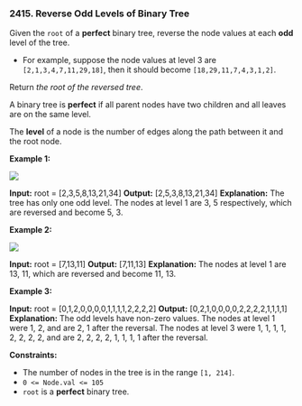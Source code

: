 ### 2415\. Reverse Odd Levels of Binary Tree

Given the `root` of a **perfect** binary tree, reverse the node values at each **odd** level of the tree.

*   For example, suppose the node values at level 3 are `[2,1,3,4,7,11,29,18]`, then it should become `[18,29,11,7,4,3,1,2]`.

Return _the root of the reversed tree_.

A binary tree is **perfect** if all parent nodes have two children and all leaves are on the same level.

The **level** of a node is the number of edges along the path between it and the root node.

**Example 1:**

![](https://assets.leetcode.com/uploads/2022/07/28/first_case1.png)

**Input:** root = \[2,3,5,8,13,21,34\]
**Output:** \[2,5,3,8,13,21,34\]
**Explanation:** 
The tree has only one odd level.
The nodes at level 1 are 3, 5 respectively, which are reversed and become 5, 3.

**Example 2:**

![](https://assets.leetcode.com/uploads/2022/07/28/second_case3.png)

**Input:** root = \[7,13,11\]
**Output:** \[7,11,13\]
**Explanation:** 
The nodes at level 1 are 13, 11, which are reversed and become 11, 13.

**Example 3:**

**Input:** root = \[0,1,2,0,0,0,0,1,1,1,1,2,2,2,2\]
**Output:** \[0,2,1,0,0,0,0,2,2,2,2,1,1,1,1\]
**Explanation:** 
The odd levels have non-zero values.
The nodes at level 1 were 1, 2, and are 2, 1 after the reversal.
The nodes at level 3 were 1, 1, 1, 1, 2, 2, 2, 2, and are 2, 2, 2, 2, 1, 1, 1, 1 after the reversal.

**Constraints:**

*   The number of nodes in the tree is in the range `[1, 214]`.
*   `0 <= Node.val <= 105`
*   `root` is a **perfect** binary tree.
